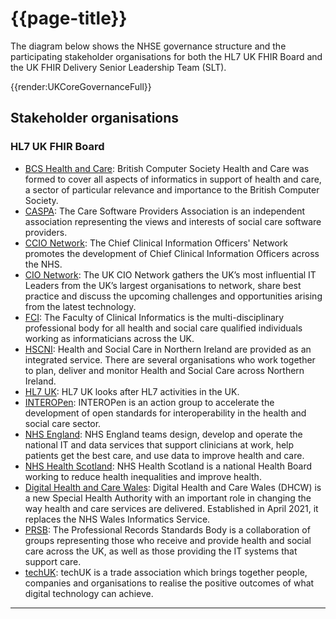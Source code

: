 # {{page-title}}
The diagram below shows the NHSE governance structure and the participating stakeholder organisations for both the HL7 UK FHIR Board and the UK FHIR Delivery Senior Leadership Team (SLT).
<br>

{{render:UKCoreGovernanceFull}}
<br>

## Stakeholder organisations
### HL7 UK FHIR Board
- <a href="https://www.bcs.org/membership-and-registrations/member-communities/bcs-health-and-care" Target="_blank">BCS Health and Care</a>: British Computer Society Health and Care was formed to cover all aspects of informatics in support of health and care, a sector of particular relevance and importance to the British Computer Society.
- <a href="https://caspa.care/" Target="_blank">CASPA</a>: The Care Software Providers Association is an independent association representing the views and interests of social care software providers.
- <a href="https://www.digitalhealth.net/ccio-network/" Target="_blank">CCIO Network</a>: The Chief Clinical Information Officers' Network promotes the development of Chief Clinical Information Officers across the NHS.
- <a href="https://thenetwork-group.com/CIO-network/" Target="_blank">CIO Network</a>: The UK CIO Network gathers the UK’s most influential IT Leaders from the UK’s largest organisations to network, share best practice and discuss the upcoming challenges and opportunities arising from the latest technology.
- <a href="https://facultyofclinicalinformatics.org.uk/" Target="_blank">FCI</a>: The Faculty of Clinical Informatics is the multi-disciplinary professional body for all health and social care qualified individuals working as informaticians across the UK.
- <a href="http://online.hscni.net/" Target="_blank">HSCNI</a>: Health and Social Care in Northern Ireland are provided as an integrated service.  There are several organisations who work together to plan, deliver and monitor Health and Social Care across Northern Ireland.
- <a href="https://www.hl7.org.uk/" Target="_blank">HL7 UK</a>: HL7 UK looks after HL7 activities in the UK.
- <a href="https://twitter.com/INTEROPenAPI" Target="_blank">INTEROPen</a>: INTEROPen is an action group to accelerate the development of open standards for interoperability in the health and social care sector.
- <a href="https://digital.nhs.uk/" Target="_blank">NHS England</a>: NHS England teams design, develop and operate the national IT and data services that support clinicians at work, help patients get the best care, and use data to improve health and care.
- <a href="http://www.healthscotland.scot/" Target="_blank">NHS Health Scotland</a>: NHS Health Scotland is a national Health Board working to reduce health inequalities and improve health.
- <a href="https://dhcw.nhs.wales/" Target="_blank">Digital Health and Care Wales</a>: Digital Health and Care Wales (DHCW) is a new Special Health Authority with an important role in changing the way health and care services are delivered. Established in April 2021, it replaces the NHS Wales Informatics Service.
- <a href="https://theprsb.org/" Target="_blank">PRSB</a>: The Professional Records Standards Body is a collaboration of groups representing those who receive and provide health and social care across the UK, as well as those providing the IT systems that support care.
- <a href="https://www.techuk.org/" Target="_blank">techUK</a>: techUK is a trade association which brings together people, companies and organisations to realise the positive outcomes of what digital technology can achieve. 

---









